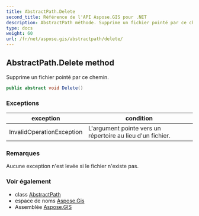```yaml
---
title: AbstractPath.Delete
second_title: Référence de l'API Aspose.GIS pour .NET
description: AbstractPath méthode. Supprime un fichier pointé par ce chemin.
type: docs
weight: 60
url: /fr/net/aspose.gis/abstractpath/delete/
---
```

## AbstractPath.Delete method

Supprime un fichier pointé par ce chemin.

```csharp
public abstract void Delete()
```

### Exceptions

| exception | condition |
| --- | --- |
| InvalidOperationException | L'argument pointe vers un répertoire au lieu d'un fichier. |

### Remarques

Aucune exception n'est levée si le fichier n'existe pas.

### Voir également

* class [AbstractPath](../)
* espace de noms [Aspose.Gis](../../abstractpath/)
* Assemblée [Aspose.GIS](../../../)


